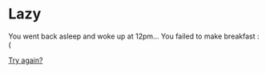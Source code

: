 # Lazy

You went back asleep and woke up at 12pm... You failed to make breakfast :(

[Try again?](../../../../../Wake-up/beginning.md)